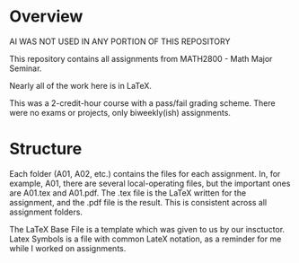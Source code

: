# Overview

AI WAS NOT USED IN ANY PORTION OF THIS REPOSITORY

This repository contains all assignments from MATH2800 - Math Major Seminar.

Nearly all of the work here is in LaTeX.

This was a 2-credit-hour course with a pass/fail grading scheme. There were no exams or projects, only biweekly(ish) assignments.


# Structure

Each folder (A01, A02, etc.) contains the files for each assignment. In, for example, A01, there are several local-operating files, but the important ones are A01.tex and A01.pdf. The .tex file is the LaTeX written for the assignment, and the .pdf file is the result. This is consistent across all assignment folders.

The LaTeX Base File is a template which was given to us by our insctuctor.
Latex Symbols is a file with common LateX notation, as a reminder for me while I worked on assignments.
